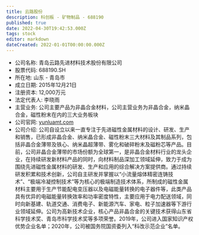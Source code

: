 ```yaml
---
title: 云路股份
description: 科创板 - 矿物制品 - 688190
published: true
date: 2022-04-30T19:42:53.000Z
tags: stock
editor: markdown
dateCreated: 2022-01-01T00:00:00.000Z
---
```


- 公司名称: 青岛云路先进材料技术股份有限公司
- 股票代码: 688190.SH
- 所在地: 山东 - 青岛市
- 成立日期: 2015年12月21日
- 注册资本: 12,000万元
- 法定代表人: 李晓雨
- 主营业务: 公司主要产品为非晶合金材料，公司主营业务为非晶合金，纳米晶合金，磁性粉末在内的三大业务板块
- 公司官网: [yunluamt.com](yunluamt.com)
- 公司介绍: 公司自设立以来一直专注于先进磁性金属材料的设计、研发、生产和销售，已形成非晶合金、纳米晶合金、磁性粉末三大材料及其制品系列，包括非晶合金薄带及铁心、纳米晶超薄带、雾化和破碎粉末及磁粉芯等产品。目前，公司非晶合金薄带的市场份额为全球第一，是非晶合金材料行业的龙头企业，在持续研发新材料产品的同时，向材料制品深加工领域延伸，致力于成为围绕先进磁性金属材料的研发、生产和应用的综合解决方案提供商。通过持续研发积累和技术创新，公司自主研发并掌握以“小流量熔体精密连铸技术”、“极端冷凝控制技术”等为核心的极端制造技术体系，所制成的磁性金属材料主要用于生产节能配电变压器以及电磁能量转换的电子器件等，此类产品具有优异的电磁能量转换效率和功率密度特性，主要应用于电力配送领域，同时向新基建、轨道交通、消费电子、新能源汽车、家电、粒子加速器等下游行业领域延伸。公司为高新技术企业，核心产品非晶合金的关键技术获得山东省科学技术奖、青岛市科学技术奖等多项荣誉。2019年，公司进入国家知识产权优势企业名单；2020年，公司被国务院国资委列入“科改示范企业”名单。


